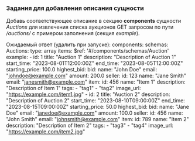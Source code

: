 ### Задания для добавления описания сущности

Добавь соответствующее описание в секцию **components** сущности *Auctions* для извлечения списка аукционов GET запросом по пути */auctions/* с примером заполнения (секция *example*).



Ожидаемый ответ (удалить при запуске):
        components:
        schemas:
            Auctions:
            type: array
            items:
                $ref: '#/components/schemas/Auction'
            example:
                - id: 1
                title: "Auction 1"
                description: "Description of Auction 1"
                start_time: "2023-08-01T12:00:00Z"
                end_time: "2023-08-05T12:00:00Z"
                starting_price: 100.0
                highest_bid:
                    bid:
                    name: "John Doe"
                    email: "johndoe@example.com"
                    amount: 200.0
                seller:
                    id: 123
                    name: "Jane Smith"
                    email: "janesmith@example.com"
                item:
                    id: 456
                    name: "Item 1"
                    description: "Description of Item 1"
                    tags:
                    - "tag1"
                    - "tag2"
                    image_url: "https://example.com/item1.jpg"
                - id: 2
                title: "Auction 2"
                description: "Description of Auction 2"
                start_time: "2023-08-10T09:00:00Z"
                end_time: "2023-08-15T09:00:00Z"
                starting_price: 50.0
                highest_bid:
                    bid:
                    name: "Jane Doe"
                    email: "janedoe@example.com"
                    amount: 100.0
                seller:
                    id: 456
                    name: "John Smith"
                    email: "johnsmith@example.com"
                item:
                    id: 789
                    name: "Item 2"
                    description: "Description of Item 2"
                    tags:
                    - "tag3"
                    - "tag4"
                    image_url: "https://example.com/item2.jpg"

